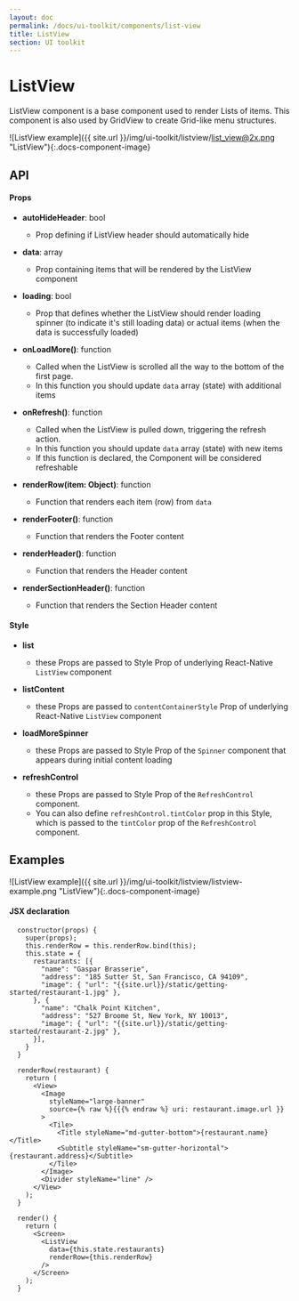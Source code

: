 ```yaml
---
layout: doc
permalink: /docs/ui-toolkit/components/list-view
title: ListView
section: UI toolkit
---
```


# ListView

ListView component is a base component used to render Lists of items. This component is also used by GridView to create Grid-like menu structures.  

![ListView example]({{ site.url }}/img/ui-toolkit/listview/list_view@2x.png "ListView"){:.docs-component-image}

## API

#### Props

* **autoHideHeader**: bool
  - Prop defining if ListView header should automatically hide

* **data**: array  
  - Prop containing items that will be rendered by the ListView component

* **loading**: bool  
  - Prop that defines whether the ListView should render loading spinner (to indicate it's still loading data) or actual items (when the data is successfully loaded)

* **onLoadMore()**: function  
  - Called when the ListView is scrolled all the way to the bottom of the first page.
  - In this function you should update `data` array (state) with additional items

* **onRefresh()**: function  
  - Called when the ListView is pulled down, triggering the refresh action.
  - In this function you should update `data` array (state) with new items
  - If this function is declared, the Component will be considered refreshable

* **renderRow(item: Object)**: function  
  - Function that renders each item (row) from `data`

* **renderFooter()**: function  
  - Function that renders the Footer content

* **renderHeader()**: function  
  - Function that renders the Header content

* **renderSectionHeader()**: function  
  - Function that renders the Section Header content

#### Style

* **list**
  - these Props are passed to Style Prop of underlying React-Native `ListView` component  

* **listContent**
  - these Props are passed to `contentContainerStyle` Prop of underlying React-Native `ListView` component  

* **loadMoreSpinner**
  - these Props are passed to Style Prop of the `Spinner` component that appears during initial content loading  

* **refreshControl**
  - these Props are passed to Style Prop of the `RefreshControl` component.  
  - You can also define `refreshControl.tintColor` prop in this Style, which is passed to the `tintColor` prop of the `RefreshControl` component.

## Examples
![ListView example]({{ site.url }}/img/ui-toolkit/listview/listview-example.png "ListView"){:.docs-component-image}

#### JSX declaration
```JSX
  constructor(props) {
    super(props);
    this.renderRow = this.renderRow.bind(this);
    this.state = {
      restaurants: [{
        "name": "Gaspar Brasserie",
        "address": "185 Sutter St, San Francisco, CA 94109",
        "image": { "url": "{{site.url}}/static/getting-started/restaurant-1.jpg" },
      }, {
        "name": "Chalk Point Kitchen",
        "address": "527 Broome St, New York, NY 10013",
        "image": { "url": "{{site.url}}/static/getting-started/restaurant-2.jpg" },
      }],
    }
  }

  renderRow(restaurant) {
    return (
      <View>
        <Image
          styleName="large-banner"
          source={% raw %}{{{% endraw %} uri: restaurant.image.url }}
        >
          <Tile>
            <Title styleName="md-gutter-bottom">{restaurant.name}</Title>
            <Subtitle styleName="sm-gutter-horizontal">{restaurant.address}</Subtitle>
          </Tile>
        </Image>
        <Divider styleName="line" />
      </View>
    );
  }

  render() {
    return (
      <Screen>
        <ListView
          data={this.state.restaurants}
          renderRow={this.renderRow}
        />
      </Screen>
    );
  }
```
